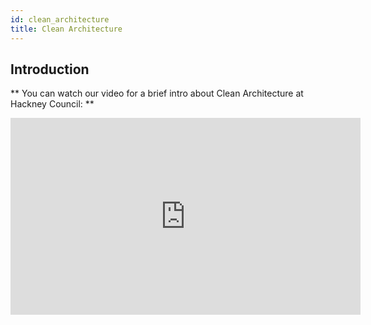 ```yaml
---
id: clean_architecture
title: Clean Architecture
---
```


## Introduction

** You can watch our video for a brief intro about Clean Architecture at Hackney Council: **

<iframe width="560" height="315" src="https://www.youtube.com/embed/zhGG9jt4iBE" title="YouTube video player" frameborder="0" allow="accelerometer; autoplay; clipboard-write; encrypted-media; gyroscope; picture-in-picture" allowfullscreen></iframe>
